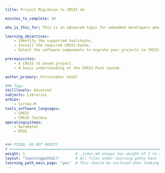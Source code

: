 ```yaml
---
title: Project Migration to CMSIS v6

minutes_to_complete: 10

who_is_this_for: This is an advanced topic for embedded developers who want to migrate their projects to CMSIS v6.

learning_objectives: 
    - Identify the supported toolchains.
    - Install the required CMSIS-Packs.
    - Select the software components to migrate your projects to CMSIS v6.

prerequisites:
    - A CMSIS v5 based project.
    - A basic understanding of the CMSIS-Pack system.

author_primary: Christopher Seidl

### Tags
skilllevels: Advanced
subjects: Libraries
armips:
    - Cortex-M
tools_software_languages:
    - CMSIS
    - CMSIS-Toolbox
operatingsystems:
    - Baremetal
    - RTOS


### FIXED, DO NOT MODIFY
# ================================================================================
weight: 1                       # _index.md always has weight of 1 to order correctly
layout: "learningpathall"       # All files under learning paths have this same wrapper
learning_path_main_page: "yes"  # This should be surfaced when looking for related content. Only set for _index.md of learning path content.
---
```

